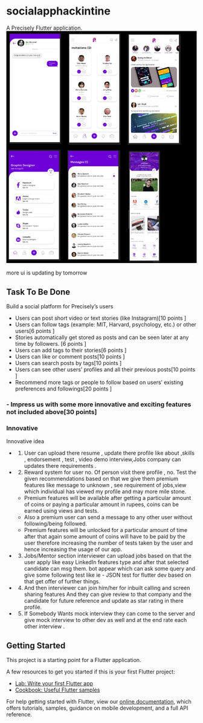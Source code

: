 # socialapphackintine

A Precisely Flutter application.
![Image description](https://github.com/JapneetSingh28/Social-App/blob/master/UI/All%20Screens%20UI.jpeg)

more ui is updating by tomorrow

## Task To Be Done
Build a social platform for Precisely’s users
- Users can post short video or text stories (like Instagram)[10 points ]
- Users can follow tags (example: MIT, Harvard, psychology, etc.) or other users[6 points ]
- Stories automatically get stored as posts and can be seen later at any time by followers. [6 points ]
- Users can add tags to their stories[6 points ]
- Users can like or comment posts[10 points ]
- Users can search posts by tags[10 points ]
- Users can see other users’ profiles and all their previous posts[10 points ]
- Recommend more tags or people to follow based on users’ existing preferences and followings[20 points ]
### - Impress us with some more innovative and exciting features not included above[30 points]
### Innovative 

Innovative idea 
- 1. User can upload there resume , update there profile like about ,skills , endorsement , test , video demo interview,Jobs company can updates there requirements .

- 2. Reward system for user no. Of person visit there profile , no. Test the given recommendations based on that we give them premium features like message to unknown , see requirement of jobs,view which individual has viewed my profile and may more mile stone.
  - Premium features will be available after getting a particular amount of coins or paying a particular amount in rupees, coins can be earned using views and tests.
  - Also a premium user can send a message to any other user without following/being followed.
  - Premium features will be unlocked for a particular amount of time after that again some amount of coins will have to be paid   by the user therefore increasing the number of tests taken by the user and hence increasing the usage of our app.

- 3. Jobs/Mentor  section interviewer can upload jobs based on that the user apply like easy LinkedIn features type and after that  selected  candidate can msg them. bot appear which can  ask some query and give some following test like ie - JSON test for flutter dev based on that get offer of further things.

- 4. And then interviewer can join him/her for inbuilt calling and screen sharing features 
And they can give review to that company and the candidate for future  reference and update as star rating in there profile.

- 5. If Somebody Wants mock interview they can come to the server and give mock interview to other dev as well and at the end rate each other interview .




## Getting Started

This project is a starting point for a Flutter application.

A few resources to get you started if this is your first Flutter project:

- [Lab: Write your first Flutter app](https://flutter.dev/docs/get-started/codelab)
- [Cookbook: Useful Flutter samples](https://flutter.dev/docs/cookbook)

For help getting started with Flutter, view our
[online documentation](https://flutter.dev/docs), which offers tutorials,
samples, guidance on mobile development, and a full API reference.
